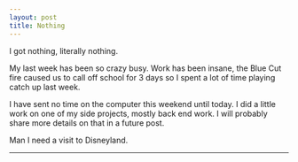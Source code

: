 ```yaml
---
layout: post
title: Nothing 
---
```


I got nothing, literally nothing.

My last week has been so crazy busy. Work has been insane, the Blue Cut fire caused us to call off school for 3 days so I spent a lot of time playing catch up last week. 

I have sent no time on the computer this weekend until today. I did a little work on one of my side projects, mostly back end work. I will probably share more details on that in a future post. 

Man I need a visit to Disneyland. 

***